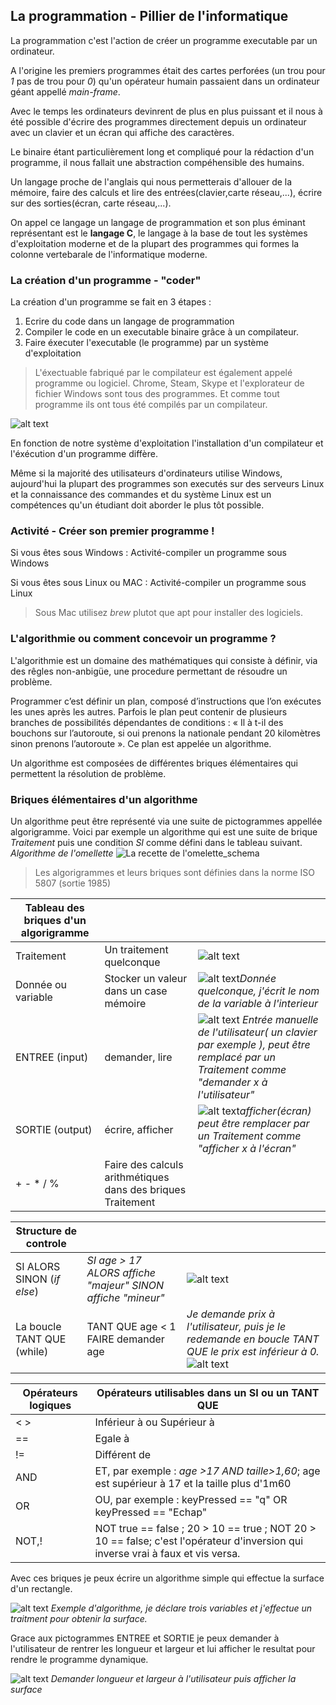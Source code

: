 
## La programmation - Pillier de l'informatique

La programmation c'est l'action de créer un programme executable par un ordinateur. 

A l'origine les premiers programmes était des cartes perforées (un trou pour *1* pas de trou pour *0*) qu'un opérateur humain passaient dans un ordinateur géant appellé *main-frame*.

Avec le temps les ordinateurs devinrent de plus en plus puissant et il nous à été possible d'écrire des programmes directement depuis un ordinateur avec un clavier et un écran qui affiche des caractères.

Le binaire étant particulièrement long et compliqué pour la rédaction d'un programme, il nous fallait une abstraction compéhensible des humains.

Un langage proche de l'anglais qui nous permetterais d'allouer de la mémoire, faire des calculs et lire des entrées(clavier,carte réseau,...), écrire sur des sorties(écran, carte réseau,...).

On appel ce langage un langage de programmation et son plus éminant représentant est le **langage C**, le langage à la base de tout les systèmes d'exploitation moderne et de la plupart des programmes qui formes la colonne vertebarale de l'informatique moderne.

### La création d'un programme - "coder"

La création d'un programme se fait en 3 étapes :
1. Ecrire du code dans un langage de programmation
2. Compiler le code en un executable binaire grâce à un compilateur.
3. Faire éxecuter l'executable (le programme) par un système d'exploitation

> L'éxectuable fabriqué par le compilateur est également appelé programme ou logiciel. Chrome, Steam, Skype et l'explorateur de fichier Windows sont tous des programmes. Et comme tout programme ils ont tous été compilés par un compilateur.

![alt text](../../images/image-18.png)

En fonction de notre système d'exploitation l'installation d'un compilateur et l'éxécution d'un programme diffère.

Même si la majorité des utilisateurs d'ordinateurs utilise Windows, aujourd'hui la plupart des programmes son executés sur des serveurs Linux et la connaissance des commandes et du système Linux est un compétences qu'un étudiant doit aborder le plus tôt possible.

### Activité - Créer son premier programme !
Si vous êtes sous Windows : Activité-compiler un programme sous Windows
 
Si vous êtes sous Linux ou MAC : Activité-compiler un programme sous Linux
> Sous Mac utilisez *brew* plutot que apt pour installer des logiciels.

### L'algorithmie ou comment concevoir un programme ?
L'algorithmie est un domaine des mathématiques qui consiste à définir, via des rêgles non-anbigüe, une procedure permettant de résoudre un problème.

Programmer c’est définir un plan, composé d’instructions que l’on exécutes les unes après les autres. Parfois le plan peut contenir de plusieurs branches de possibilités dépendantes de conditions : « Il à t-il des bouchons sur l’autoroute, si oui prenons la nationale pendant 20 kilomètres sinon prenons l’autoroute ».  Ce plan est appelée un algorithme.

Un algorithme est composées de différentes briques élémentaires qui permettent la résolution de problème.

### Briques élémentaires d'un algorithme
Un algorithme peut être représenté via une suite de pictogrammes appellée algorigramme. Voici par exemple un algorithme qui est une suite de brique *Traitement* puis une condition *SI* comme défini dans le tableau suivant.
*Algorithme de l'omellette*
![La recette de l'omelette_schema](images/image-2.png)

> Les algorigrammes et leurs briques sont définies dans la norme ISO 5807 (sortie 1985)

|Tableau des briques d'un algorigramme|||
|-|-|-|
|Traitement|Un traitement quelconque|![alt text](images/image-8.png)|
|Donnée ou variable|Stocker un valeur dans un case mémoire|![alt text](images/image-7.png)*Donnée quelconque, j'écrit le nom de la variable à l'interieur* |
| ENTREE (input) | demander, lire | ![alt text](images/image-13.png) *Entrée manuelle de l'utilisateur( un clavier par exemple ), peut être remplacé par un Traitement comme "demander x à l'utilisateur"* |
| SORTIE (output) | écrire, afficher| ![alt text](images/image-14.png)*afficher(écran) peut être remplacer par un Traitement comme "afficher x à l'écran"* |
|+ - * / %| Faire des calculs arithmétiques dans des briques Traitement|  |

|Structure de controle|||
|-|-|-|
| SI ALORS SINON (*if else*) | *SI age > 17 ALORS affiche "majeur" SINON affiche "mineur"* | ![alt text](images/image-12.png) |
| La boucle TANT QUE (while) | TANT QUE age < 1  FAIRE demander age |*Je demande prix à l'utilisateur, puis je le redemande en boucle TANT QUE le prix est inférieur à 0.*  ![alt text](images/image-15.png) |

|Opérateurs logiques| Opérateurs utilisables dans un SI ou un TANT QUE|
|-|-|
|< >|Inférieur à ou Supérieur à|
|==| Egale à|
|!=| Différent de|
|AND| ET, par exemple : *age >17 AND taille>1,60*; age est supérieur à 17 et la taille plus d'1m60 |
|OR| OU, par exemple : keyPressed == "q" OR keyPressed == "Echap"  |
|NOT,!| NOT true == false ; 20 > 10 == true ; NOT 20 > 10 == false; c'est l'opérateur d'inversion qui inverse vrai à faux et vis versa.|

Avec ces briques je peux écrire un algorithme simple qui effectue la surface d'un rectangle.

![alt text](images/image-10.png)
*Exemple d'algorithme, je déclare trois variables et j'effectue un traitment pour obtenir la surface.*

Grace aux pictogrammes ENTREE et SORTIE je peux demander à l'utilisateur de rentrer les longueur et largeur et lui afficher le resultat pour rendre le programme dynamique.

![alt text](images/image-17.png) 
*Demander longueur et largeur à l'utilisateur puis afficher la surface*
